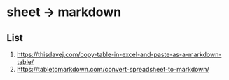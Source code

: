# sheet -> markdown

## List
1) https://thisdavej.com/copy-table-in-excel-and-paste-as-a-markdown-table/
2) https://tabletomarkdown.com/convert-spreadsheet-to-markdown/
